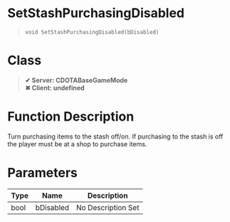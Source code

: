 # SetStashPurchasingDisabled
> `void SetStashPurchasingDisabled(bDisabled)`
# Class
> __✔ Server: CDOTABaseGameMode__  
> __✖ Client: undefined__  
# Function Description
Turn purchasing items to the stash off/on. If purchasing to the stash is off the player must be at a shop to purchase items.
# Parameters
Type|Name|Description
--|--|--
bool|bDisabled|No Description Set
